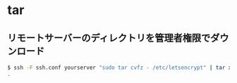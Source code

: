 # tar

## リモートサーバーのディレクトリを管理者権限でダウンロード

~~~bash
$ ssh -F ssh.conf yourserver "sudo tar cvfz - /etc/letsencrypt" | tar xvfz - -C ../yourserver
.
~~~
